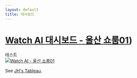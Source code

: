 ```yaml
---
layout: default
title: 대시보드
---
```


#                           [Watch AI 대시보드 - 울산 쇼룸01](https://public.tableau.com/views/ai01/1?:language=ko-KR&:sid=&:redirect=auth&:display_count=n&:origin=viz_share_link))

<div>테스트</div>

<div class='tableauPlaceholder' id='viz1722904321408' style='position: relative'><noscript><a href='#'><img alt='Watch AI - 울산 쇼룸01 ' src='https:&#47;&#47;public.tableau.com&#47;static&#47;images&#47;ai&#47;ai01&#47;1&#47;1_rss.png' style='border: none' /></a></noscript><object class='tableauViz'  style='display:none;'><param name='host_url' value='https%3A%2F%2Fpublic.tableau.com%2F' /> <param name='embed_code_version' value='3' /> <param name='site_root' value='' /><param name='name' value='ai01&#47;1' /><param name='tabs' value='no' /><param name='toolbar' value='yes' /><param name='static_image' value='https:&#47;&#47;public.tableau.com&#47;static&#47;images&#47;ai&#47;ai01&#47;1&#47;1.png' /> <param name='animate_transition' value='yes' /><param name='display_static_image' value='yes' /><param name='display_spinner' value='yes' /><param name='display_overlay' value='yes' /><param name='display_count' value='yes' /><param name='language' value='ko-KR' /></object></div>                <script type='text/javascript'>                    var divElement = document.getElementById('viz1722904321408');                    var vizElement = divElement.getElementsByTagName('object')[0];                    if ( divElement.offsetWidth > 800 ) { vizElement.style.width='1000px';vizElement.style.height='827px';} else if ( divElement.offsetWidth > 500 ) { vizElement.style.width='1000px';vizElement.style.height='827px';} else { vizElement.style.width='100%';vizElement.style.height='1527px';}                     var scriptElement = document.createElement('script');                    scriptElement.src = 'https://public.tableau.com/javascripts/api/viz_v1.js';                    vizElement.parentNode.insertBefore(scriptElement, vizElement);                </script>

See [JH's Tableau](https://public.tableau.com/app/profile/jeonghun.lee7492/viz/__17187283242660/1?publish=yes).
